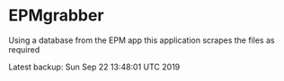 # EPMgrabber
Using a database from the EPM app this application scrapes the files as required


Latest backup: Sun Sep 22 13:48:01 UTC 2019
